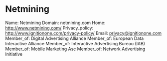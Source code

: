 
# Netmining

Name: Netmining
Domain: netmining.com
Home: http://www.netmining.com/
Privacy_policy: http://www.ignitionone.com/privacy-policy/
Email: privacy@ignitionone.com
Member_of: Digital Advertising Alliance
Member_of: European Data Interactive Alliance
Member_of: Interactive Advertising Bureau (IAB)
Member_of: Mobile Marketing Asc
Member_of: Network Advertising Initiative
